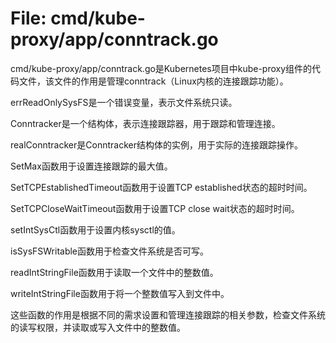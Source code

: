 # File: cmd/kube-proxy/app/conntrack.go

cmd/kube-proxy/app/conntrack.go是Kubernetes项目中kube-proxy组件的代码文件，该文件的作用是管理conntrack（Linux内核的连接跟踪功能）。

errReadOnlySysFS是一个错误变量，表示文件系统只读。

Conntracker是一个结构体，表示连接跟踪器，用于跟踪和管理连接。

realConntracker是Conntracker结构体的实例，用于实际的连接跟踪操作。

SetMax函数用于设置连接跟踪的最大值。

SetTCPEstablishedTimeout函数用于设置TCP established状态的超时时间。

SetTCPCloseWaitTimeout函数用于设置TCP close wait状态的超时时间。

setIntSysCtl函数用于设置内核sysctl的值。

isSysFSWritable函数用于检查文件系统是否可写。

readIntStringFile函数用于读取一个文件中的整数值。

writeIntStringFile函数用于将一个整数值写入到文件中。

这些函数的作用是根据不同的需求设置和管理连接跟踪的相关参数，检查文件系统的读写权限，并读取或写入文件中的整数值。

